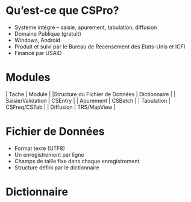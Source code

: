 ﻿Qu’est-ce que CSPro?
=================
* Système intégré – saisie, apurement, tabulation, diffusion
* Domaine Publique (gratuit)
* Windows, Android
* Produit et suivi par le Bureau de Recensement des Etats-Unis et ICFI
* Financé par USAID

Modules
=======
| Tache | Module |
|Structure du Fichier de Données | Dictionnaire |
| Saisie/Validation | CSEntry |
| Apurement | CSBatch |
| Tabulation | CSFreq/CSTab |
| Diffusion | TRS/MapView |

Fichier de Données
================
* Format texte (UTF8)
* Un enregistrement par ligne
* Champs de taille fixe dans chaque enregistrement
* Structure défini par le dictionnaire

Dictionnaire
==========



